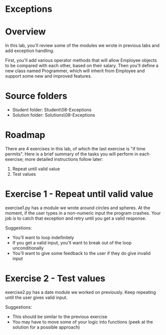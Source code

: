 # Exceptions
 
# Overview
In this lab, you'll review some of the modules we wrote in previous labs and add exception handling.

First, you'll add various operator methods that will allow Employee objects to be compared with each other, based on their salary. Then you'll define a new class named Programmer, which will inherit from Employee and support some new and improved features.

 
# Source folders
- Student folder: Student\08-Exceptions
- Solution folder: Solutions\08-Exceptions

# Roadmap

There are 4 exercises in this lab, of which the last exercise is "if time permits". Here is a brief summary of the tasks you will perform in each exercise; more detailed instructions follow later:
1. Repeat until valid value
2. Test values


# Exercise 1 - Repeat until valid value

exercise1.py has a module we wrote around circles and spheres. At the moment, if the user types in a non-numeric input the program crashes. Your job is to catch that exception and retry until you get a valid response.

Suggestions:
- You'll want to loop indefinitely
- If you get a valid input, you'll want to break out of the loop unconditionally
- You'll want to give some feedback to the user if they do give invalid input

# Exercise 2 - Test values

exercise2.py has a date module we worked on previously. Keep repeating until the user gives valid input.

Suggestions:
- This should be similar to the previous exercise
- You may have to move some of your logic into functions (peek at the solution for a possible approach)


